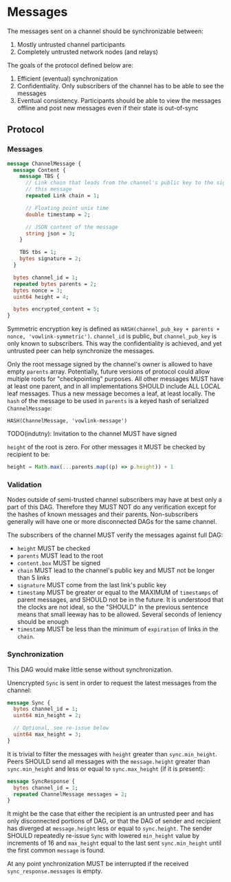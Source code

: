 # Messages

The messages sent on a channel should be synchronizable between:

1. Mostly untrusted channel participants
2. Completely untrusted network nodes (and relays)

The goals of the protocol defined below are:

1. Efficient (eventual) synchronization
2. Confidentiality. Only subscribers of the channel has to be able to see the
   messages
3. Eventual consistency. Participants should be able to view the messages
   offline and post new messages even if their state is out-of-sync

## Protocol

### Messages

```proto
message ChannelMessage {
  message Content {
    message TBS {
      // Link chain that leads from the channel's public key to the signer of
      // this message
      repeated Link chain = 1;

      // Floating point unix time
      double timestamp = 2;

      // JSON content of the message
      string json = 3;
    }

    TBS tbs = 1;
    bytes signature = 2;
  }

  bytes channel_id = 1;
  repeated bytes parents = 2;
  bytes nonce = 3;
  uint64 height = 4;

  bytes encrypted_content = 5;
}
```

Symmetric encryption key is defined as
`HASH(channel_pub_key + parents + nonce, 'vowlink-symmetric')`. `channel_id` is
public, but `channel_pub_key` is only known to subscribers. This way the
confidentiality is achieved, and yet untrusted peer can help synchronize the
messages.

Only the root message signed by the channel's owner is allowed to have empty
`parents` array. Potentially, future versions of protocol could allow multiple
roots for "checkpointing" purposes. All other messages MUST have at least one
parent, and in all implementations SHOULD include ALL LOCAL leaf messages.
Thus a new message becomes a leaf, at least locally. The `hash` of the message
to be used in `parents` is a keyed hash of serialized `ChannelMessage`:
```
HASH(ChannelMessage, 'vowlink-message')
```

TODO(indutny): Invitation to the channel MUST have signed

`height` of the root is zero. For other messages it MUST be checked by recipient
to be:
```javascript
height = Math.max(...parents.map((p) => p.height)) + 1
```

### Validation

Nodes outside of semi-trusted channel subscribers may have at best only a part
of this DAG. Therefore they MUST NOT do any verification except for the hashes
of known messages and their parents. Non-subscribers generally will have
one or more disconnected DAGs for the same channel.

The subscribers of the channel MUST verify the messages against full DAG:

* `height` MUST be checked
* `parents` MUST lead to the root
* `content.box` MUST be signed
* `chain` MUST lead to the channel's public key and MUST not be longer than 5
  links
* `signature` MUST come from the last link's public key
* `timestamp` MUST be greater or equal to the MAXIMUM of `timestamps` of
  parent messages, and SHOULD not be in the future. It is understood that the
  clocks are not ideal, so the "SHOULD" in the previous sentence means that
  small leeway has to be allowed. Several seconds of leniency should be enough
* `timestamp` MUST be less than the minimum of `expiration` of links in the
  `chain`.

### Synchronization

This DAG would make little sense without synchronization.

Unencrypted `Sync` is sent in order to request the latest messages from the
channel:
```proto
message Sync {
  bytes channel_id = 1;
  uint64 min_height = 2;

  // Optional, see re-issue below
  uint64 max_height = 3;
}
```

It is trivial to filter the messages with `height` greater than
`sync.min_height`. Peers SHOULD send all messages with the `message.height`
greater than `sync.min_height` and less or equal to `sync.max_height` (if
it is present):
```proto
message SyncResponse {
  bytes channel_id = 1;
  repeated ChannelMessage messages = 2;
}
```

It might be the case that either the recipient is an untrusted peer and has only
disconnected portions of DAG, or that the DAG of sender and recipient has
diverged at `message.height` less or equal to `sync.height`. The sender SHOULD
repeatedly re-issue `Sync` with lowered `min_height` value by increments of 16
and `max_height` equal to the last sent `sync.min_height` until the first common
`message` is found.

At any point ynchronization MUST be interrupted if the received
`sync_response.messages` is empty.
